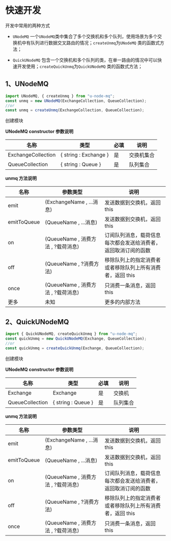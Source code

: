 # 快速开发

开发中常用的两种方式

- `UNodeMQ` 一个`UNodeMQ`类中集合了多个交换机和多个队列，使用场景为多个交换机中有队列进行数据交叉路由的情况；`createUnmq`为`UNodeMQ` 类的函数式方法；

- `QuickUNodeMQ` 包含一个交换机和多个队列的类，在单一路由的情况中可以快速开发使用；`createQuickUnmq`为`QuickUNodeMQ` 类的函数式方法；

## 1、UNodeMQ

```javascript
import UNodeMQ, { createUnmq } from "u-node-mq";
const unmq = new UNodeMQ(ExchangeCollection, QueueCollection);
//or
const unmq = createUnmq(ExchangeCollection, QueueCollection);
```

创建模块

**UNodeMQ constructor 参数说明**

| 名称               | 类型                  | 必填 | 说明       |
| ------------------ | --------------------- | ---- | ---------- |
| ExchangeCollection | { string : Exchange } | 是   | 交换机集合 |
| QueueCollection    | { string : Queue }    | 是   | 队列集合   |

**unmq 方法说明**

| 名称        | 参数类型                           | 说明                                                           |
| ----------- | ---------------------------------- | -------------------------------------------------------------- |
| emit        | (ExchangeName , ...消息)           | 发送数据到交换机，返回 this                                    |
| emitToQueue | (QueueName , ...消息)              | 发送数据到交换机，返回 this                                    |
| on          | (QueueName , 消费方法 , ?载荷消息) | 订阅队列消息，载荷信息每次都会发送给消费者，返回取消订阅的函数 |
| off         | (QueueName , ?消费方法)            | 移除队列上的指定消费者或者移除队列上所有消费者，返回 this      |
| once        | (QueueName , 消费方法 , ?载荷消息) | 只消费一条消息，返回 this                                      |
| 更多        | 未知                               | 更多的内部方法                                                 |

## 2、QuickUNodeMQ

```javascript
import { QuickUNodeMQ, createQuickUnmq } from "u-node-mq";
const quickUnmq = new QuickUNodeMQ(Exchange, QueueCollection);
//or
const quickUnmq = createQuickUnmq(Exchange, QueueCollection);
```

创建模块

**UNodeMQ constructor 参数说明**

| 名称            | 类型               | 必填 | 说明     |
| --------------- | ------------------ | ---- | -------- |
| Exchange        | Exchange           | 是   | 交换机   |
| QueueCollection | { string : Queue } | 是   | 队列集合 |

**unmq 方法说明**

| 名称        | 参数类型                           | 说明                                                           |
| ----------- | ---------------------------------- | -------------------------------------------------------------- |
| emit        | (ExchangeName , ...消息)           | 发送数据到交换机，返回 this                                    |
| emitToQueue | (QueueName , ...消息)              | 发送数据到交换机，返回 this                                    |
| on          | (QueueName , 消费方法 , ?载荷消息) | 订阅队列消息，载荷信息每次都会发送给消费者，返回取消订阅的函数 |
| off         | (QueueName , ?消费方法)            | 移除队列上的指定消费者或者移除队列上所有消费者，返回 this      |
| once        | (QueueName , 消费方法 , ?载荷消息) | 只消费一条消息，返回 this                                      |
